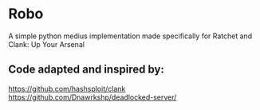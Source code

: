 # Robo
A simple python medius implementation made specifically for Ratchet and Clank: Up Your Arsenal

## Code adapted and inspired by:
https://github.com/hashsploit/clank    
https://github.com/Dnawrkshp/deadlocked-server/
